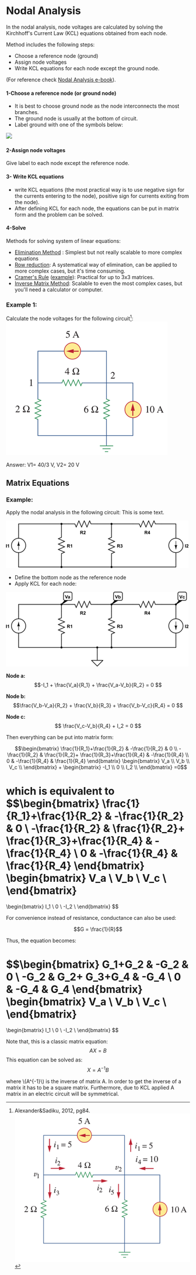# Nodal Analysis

In the nodal analysis, node voltages are calculated by solving the Kirchhoff's Current Law (KCL) equations obtained from each node.

Method includes the following steps:
- Choose a reference node (ground)
- Assign node voltages
- Write KCL equations for each node except the ground node.

(For reference check [Nodal Analysis e-book](http://www.solved-problems.com/download/NodalAnalysis.pdf)).

#### 1-Choose a reference node (or ground node)
- It is best to choose ground node as the node interconnects the most branches.
- The ground node is usually at the bottom of circuit.
- Label ground with one of the symbols below:

![](http://www.clipartbest.com/cliparts/9iR/xn5/9iRxn56ie.png)

#### 2-Assign node voltages
Give label to each node except the reference node.

#### 3- Write KCL equations
- write KCL equations (the most practical way is to use negative sign for the currents entering to the node), positive sign for currents exiting from the node).
- After defining KCL for each node, the equations can be put in matrix form and the problem can be solved.

#### 4-Solve
Methods for solving system of linear equations:
- [Elimination Method](http://www.mathplanet.com/education/algebra-1/systems-of-linear-equations-and-inequalities/the-elimination-method-for-solving-linear-systems) : Simplest but not really scalable to more complex equations
- [Row reduction](http://www.mathportal.org/algebra/solving-system-of-linear-equations/row-reduction-method.php): A systematical way of elimination, can be applied to more complex cases, but it's time consuming.
- [Cramer's Rule](http://en.wikipedia.org/wiki/Cramer%27s_rule) ([example](http://www.youtube.com/watch?v=taBHTo8sviM)): Practical for up to 3x3 matrices.
- [Inverse Matrix Method](http://www.mathportal.org/algebra/solving-system-of-linear-equations/inverse-matrix-method.php): Scalable to even the most complex cases, but you'll need a calculator or computer.


### Example 1:
Calculate the node voltages for the following circuit[^1]:
![](../images/node_example1.png)

[^1]: Alexander&Sadiku, 2012, pg84.
![](../images/node_example1b.png)

Answer:
V1= 40/3 V, V2= 20 V

## Matrix Equations
### Example:
Apply the nodal analysis in the following circuit:
This is some text.

![](../images/node1.png)

- Define the bottom node as the reference node
- Apply KCL for each node:

![](../images/node2.png)

**Node a:**
$$-I_1 + \frac{V_a}{R_1} + \frac{V_a-V_b}{R_2} = 0 $$

**Node b:**
$$\frac{V_b-V_a}{R_2} + \frac{V_b}{R_3} + \frac{V_b-V_c}{R_4} = 0 $$

**Node c:**
$$ \frac{V_c-V_b}{R_4} + I_2 = 0 $$

Then everything can be put into matrix form:

$$\begin{bmatrix} \frac{1}{R_1}+\frac{1}{R_2} & -\frac{1}{R_2} & 0 \\ -\frac{1}{R_2} & \frac{1}{R_2}+ \frac{1}{R_3}+\frac{1}{R_4} & -\frac{1}{R_4} \\
0 & -\frac{1}{R_4}  & \frac{1}{R_4} \end{bmatrix}
\begin{bmatrix}
V_a \\
V_b \\
V_c \\
\end{bmatrix}
+
\begin{bmatrix}
-I_1 \\
0 \\
I_2 \\
\end{bmatrix}
=0$$

which is equivalent to
$$\begin{bmatrix} \frac{1}{R_1}+\frac{1}{R_2} & -\frac{1}{R_2} & 0 \\ -\frac{1}{R_2} & \frac{1}{R_2}+ \frac{1}{R_3}+\frac{1}{R_4} & -\frac{1}{R_4} \\
0 & -\frac{1}{R_4}  & \frac{1}{R_4} \end{bmatrix}
\begin{bmatrix}
V_a \\
V_b \\
V_c \\
\end{bmatrix}
=
\begin{bmatrix}
I_1 \\
0 \\
-I_2 \\
\end{bmatrix}
$$

For convenience instead of resistance, conductance can also be used:

$$G = \frac{1}{R}$$

Thus, the equation becomes:

$$\begin{bmatrix} G_1+G_2 & -G_2 & 0 \\ -G_2 & G_2+ G_3+G_4 & -G_4 \\
0 & -G_4  & G_4 \end{bmatrix}
\begin{bmatrix}
V_a \\
V_b \\
V_c \\
\end{bmatrix}
=
\begin{bmatrix}
I_1 \\
0 \\
-I_2 \\
\end{bmatrix}
$$

Note that, this is a classic matrix equation:
$$AX = B$$
This equation can be solved as:
$$X = A^{-1}B$$

where \\(A^{-1}\\) is the inverse of matrix A. In order to get the inverse of a matrix it has to be a square matrix. Furthermore, due to KCL applied A matrix in an electric circuit will be symmetrical.


